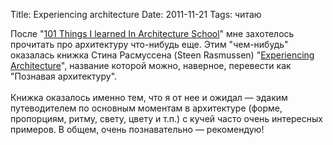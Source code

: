 Title: Experiencing architecture
Date: 2011-11-21
Tags: читаю

<div class="text">После "<a href="http://spleaner.appspot.com/note/%D0%BE%D1%81%D1%82%D0%BE%D1%80%D0%BE%D0%B6%D0%BD%D0%BE-%D1%81%D1%82%D1%83%D0%BF%D0%B5%D0%BD%D1%8C%D0%BA%D0%B0">101 Things I learned In Architecture School</a>" мне захотелось прочитать про архитектуру что-нибудь еще. Этим "чем-нибудь" оказалась книжка Стина Расмуссена (Steen Rasmussen) "<a href="http://www.amazon.com/Experiencing-Architecture-Steen-Eiler-Rasmussen/dp/0262680025">Experiencing Architecture</a>", название которой можно, наверное, перевести как "Познавая архитектуру".<br /><br />Книжка оказалось именно тем, что я от нее и ожидал — эдаким путеводителем по основным моментам в архитектуре (форме, пропорциям, ритму, свету, цвету и т.п.) с кучей часто очень интересных примеров. В общем, очень познавательно — рекомендую!</div>